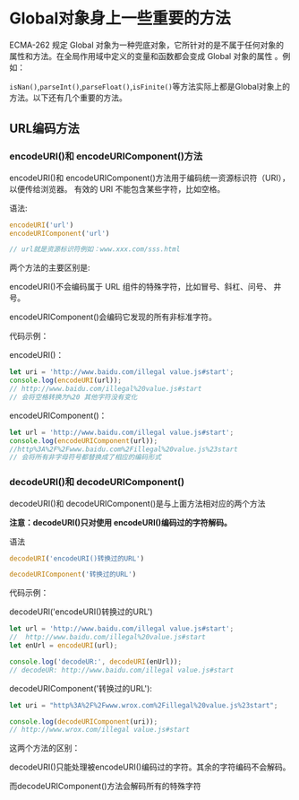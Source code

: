 # Global对象身上一些重要的方法

ECMA-262 规定 Global 对象为一种兜底对象，它所针对的是不属于任何对象的属性和方法。在全局作用域中定义的变量和函数都会变成 Global 对象的属性 。例如：

`isNan()`,`parseInt()`,`parseFloat()`,`isFinite()`等方法实际上都是Global对象上的方法。以下还有几个重要的方法。



## URL编码方法

### encodeURI()和 encodeURIComponent()方法

encodeURI()和 encodeURIComponent()方法用于编码统一资源标识符（URI），以便传给浏览器。 有效的 URI 不能包含某些字符，比如空格。

语法:

```js
encodeURI('url')
encodeURIComponent('url')

// url就是资源标识符例如：www.xxx.com/sss.html
```

两个方法的主要区别是:

encodeURI()不会编码属于 URL 组件的特殊字符，比如冒号、斜杠、问号、 井号。

encodeURIComponent()会编码它发现的所有非标准字符。



代码示例：

encodeURI()：

```js
let uri = 'http://www.baidu.com/illegal value.js#start';
console.log(encodeURI(url));
// http://www.baidu.com/illegal%20value.js#start
// 会将空格转换为%20 其他字符没有变化
```

encodeURIComponent()：

```js
let url = 'http://www.baidu.com/illegal value.js#start';
console.log(encodeURIComponent(url));
//http%3A%2F%2Fwww.baidu.com%2Fillegal%20value.js%23start
// 会将所有非字母符号都替换成了相应的编码形式
```

### decodeURI()和 decodeURIComponent()

decodeURI()和 decodeURIComponent()是与上面方法相对应的两个方法

**注意：decodeURI()只对使用 encodeURI()编码过的字符解码。**

语法

```js
decodeURI('encodeURI()转换过的URL')

decodeURIComponent('转换过的URL')
```



代码示例：

decodeURl('encodeURI()转换过的URL')

```js
let url = 'http://www.baidu.com/illegal value.js#start';
//  http://www.baidu.com/illegal%20value.js#start
let enUrl = encodeURI(url);

console.log('decodeUR:', decodeURI(enUrl));
// decodeUR: http://www.baidu.com/illegal value.js#start
```

decodeURIComponent('转换过的URL'):

```js
let uri = "http%3A%2F%2Fwww.wrox.com%2Fillegal%20value.js%23start";

console.log(decodeURIComponent(uri));
// http://www.wrox.com/illegal value.js#start
```



这两个方法的区别：

decodeURI()只能处理被encodeURI()编码过的字符。其余的字符编码不会解码。

而decodeURIComponent()方法会解码所有的特殊字符